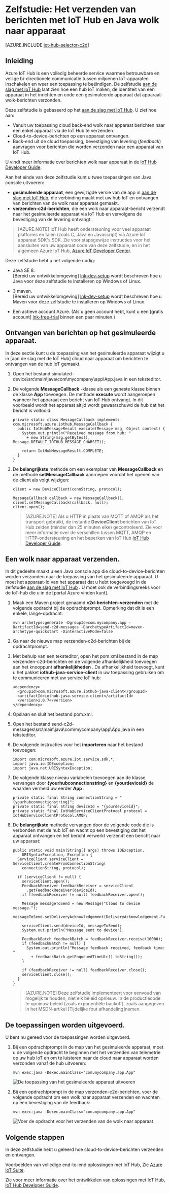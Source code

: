 <properties
    pageTitle="Wolk naar apparaat verzenden met IoT Hub | Microsoft Azure"
    description="Volg deze zelfstudie voor meer informatie over het cloud-apparaat-berichten verzenden met Azure IoT Hub met Java."
    services="iot-hub"
    documentationCenter="java"
    authors="dominicbetts"
    manager="timlt"
    editor=""/>

<tags
     ms.service="iot-hub"
     ms.devlang="java"
     ms.topic="article"
     ms.tgt_pltfrm="na"
     ms.workload="na"
     ms.date="09/13/2016"
     ms.author="dobett"/>

# <a name="tutorial-how-to-send-cloud-to-device-messages-with-iot-hub-and-java"></a>Zelfstudie: Het verzenden van berichten met IoT Hub en Java wolk naar apparaat

[AZURE.INCLUDE [iot-hub-selector-c2d](../../includes/iot-hub-selector-c2d.md)]

## <a name="introduction"></a>Inleiding

Azure IoT Hub is een volledig beheerde service waarmee betrouwbare en veilige bi-directionele communicatie tussen miljoenen IoT-apparaten inschakelen en weer een toepassing te beëindigen. De zelfstudie [aan de slag met IoT Hub] laat zien hoe een hub IoT maken, de identiteit van een apparaat in het inrichten en code een gesimuleerde apparaat dat apparaat-wolk-berichten verzonden.

Deze zelfstudie is gebaseerd op het [aan de slag met IoT Hub]. U ziet hoe aan:

- Vanuit uw toepassing cloud back-end wolk naar apparaat berichten naar een enkel apparaat via de IoT Hub te verzenden.
- Cloud-to-device-berichten op een apparaat ontvangen.
- Back-end uit de cloud toepassing, bevestiging van levering (*feedback*) aanvragen voor berichten die worden verzonden naar een apparaat van IoT Hub.

U vindt meer informatie over berichten wolk naar apparaat in de [IoT Hub Developer Guide][IoT Hub Developer Guide - C2D].

Aan het einde van deze zelfstudie kunt u twee toepassingen van Java console uitvoeren:

* **gesimuleerde apparaat**, een gewijzigde versie van de app in [aan de slag met IoT Hub], die verbinding maakt met uw hub IoT en ontvangen van berichten van de wolk naar apparaat gemaakt.
* **verzenden-c2d-berichten**, die een wolk naar apparaat-bericht verzendt naar het gesimuleerde apparaat via IoT Hub en vervolgens de bevestiging van de levering ontvangt.

> [AZURE.NOTE] IoT Hub heeft ondersteuning voor veel apparaat platforms en talen (zoals C, Java en Javascript) via Azure IoT apparaat SDK's SDK. Zie voor stapsgewijze instructies voor het aansluiten van uw apparaat code van deze zelfstudie, en in het algemeen Azure IoT Hub, [Azure IoT Developer Center].

Deze zelfstudie hebt u het volgende nodig:

+ Java SE 8. <br/> [Bereid uw ontwikkelomgeving] [ lnk-dev-setup] wordt beschreven hoe u Java voor deze zelfstudie te installeren op Windows of Linux.

+ 3 maven.  <br/> [Bereid uw ontwikkelomgeving] [ lnk-dev-setup] wordt beschreven hoe u Maven voor deze zelfstudie te installeren op Windows of Linux.

+ Een actieve account Azure. (Als u geen account hebt, kunt u een [gratis account] [ lnk-free-trial] binnen een paar minuten.)

## <a name="receive-messages-on-the-simulated-device"></a>Ontvangen van berichten op het gesimuleerde apparaat.

In deze sectie kunt u de toepassing van het gesimuleerde apparaat wijzigt u in [aan de slag met de IoT Hub] cloud naar apparaat om berichten te ontvangen van de hub IoT gemaakt.

1. Open het bestand simulated-device\src\main\java\com\mycompany\app\App.java in een teksteditor.

2. De volgende **MessageCallback** -klasse als een geneste klasse binnen de klasse **App** toevoegen. De methode **execute** wordt aangeroepen wanneer het apparaat een bericht van IoT Hub ontvangt. In dit voorbeeld wordt het apparaat altijd wordt gewaarschuwd de hub dat het bericht is voltooid:

    ```
    private static class MessageCallback implements
    com.microsoft.azure.iothub.MessageCallback {
      public IotHubMessageResult execute(Message msg, Object context) {
        System.out.println("Received message from hub: "
          + new String(msg.getBytes(), Message.DEFAULT_IOTHUB_MESSAGE_CHARSET));

        return IotHubMessageResult.COMPLETE;
      }
    }
    ```

3. De **belangrijkste** methode om een exemplaar van **MessageCallback** en de methode **setMessageCallback** aanroepen voordat het openen van de client als volgt wijzigen:

    ```
    client = new DeviceClient(connString, protocol);

    MessageCallback callback = new MessageCallback();
    client.setMessageCallback(callback, null);
    client.open();
    ```

    > [AZURE.NOTE] Als u HTTP in plaats van MQTT of AMQP als het transport gebruikt, de instantie **DeviceClient** berichten van IoT Hub zelden (minder dan 25 minuten elke) gecontroleerd. Zie voor meer informatie over de verschillen tussen MQTT, AMQP en HTTP-ondersteuning en het beperken van IoT Hub [IoT Hub Developer Guide][IoT Hub Developer Guide - C2D].

## <a name="send-a-cloud-to-device-message"></a>Een wolk naar apparaat verzenden.

In dit gedeelte maakt u een Java console app die cloud-to-device-berichten worden verzonden naar de toepassing van het gesimuleerde apparaat. U moet het apparaat-Id van het apparaat dat u hebt toegevoegd in de zelfstudie [aan de slag met IoT Hub] . U moet ook de verbindingsreeks voor de IoT-hub die u in de [portal Azure vinden kunt].

1. Maak een Maven project genaamd **c2d-berichten-verzenden** met de volgende opdracht bij de opdrachtprompt. Opmerking dat dit is een enkele, lange-opdracht:

    ```
    mvn archetype:generate -DgroupId=com.mycompany.app -DartifactId=send-c2d-messages -DarchetypeArtifactId=maven-archetype-quickstart -DinteractiveMode=false
    ```

2. Ga naar de nieuwe map verzenden-c2d-berichten bij de opdrachtprompt.

3. Met behulp van een teksteditor, open het pom.xml bestand in de map verzenden-c2d-berichten en de volgende afhankelijkheid toevoegen aan het knooppunt **afhankelijkheden** . De afhankelijkheid toevoegt, kunt u het pakket **iothub-java-service-client** in uw toepassing gebruiken om te communiceren met uw service IoT hub:

    ```
    <dependency>
      <groupId>com.microsoft.azure.iothub-java-client</groupId>
      <artifactId>iothub-java-service-client</artifactId>
      <version>1.0.7</version>
    </dependency>
    ```

4. Opslaan en sluit het bestand pom.xml.

5. Open het bestand send-c2d-messages\src\main\java\com\mycompany\app\App.java in een teksteditor.

6. De volgende instructies voor het **importeren** naar het bestand toevoegen:

    ```
    import com.microsoft.azure.iot.service.sdk.*;
    import java.io.IOException;
    import java.net.URISyntaxException;
    ```

7. De volgende klasse niveau variabelen toevoegen aan de klasse vervangen door **{yourhubconnectionstring}** en **{yourdeviceid}** de waarden vermeld uw eerder **App** :

    ```
    private static final String connectionString = "{yourhubconnectionstring}";
    private static final String deviceId = "{yourdeviceid}";
    private static final IotHubServiceClientProtocol protocol = IotHubServiceClientProtocol.AMQP;
    ```
    
8. De **belangrijkste** methode vervangen door de volgende code die is verbonden met de hub IoT en wacht op een bevestiging dat het apparaat ontvangen en het bericht verwerkt verzendt een bericht naar uw apparaat:

    ```
    public static void main(String[] args) throws IOException,
        URISyntaxException, Exception {
      ServiceClient serviceClient = ServiceClient.createFromConnectionString(
        connectionString, protocol);
      
      if (serviceClient != null) {
        serviceClient.open();
        FeedbackReceiver feedbackReceiver = serviceClient
          .getFeedbackReceiver(deviceId);
        if (feedbackReceiver != null) feedbackReceiver.open();

        Message messageToSend = new Message("Cloud to device message.");
        messageToSend.setDeliveryAcknowledgement(DeliveryAcknowledgement.Full);

        serviceClient.send(deviceId, messageToSend);
        System.out.println("Message sent to device");

        FeedbackBatch feedbackBatch = feedbackReceiver.receive(10000);
        if (feedbackBatch != null) {
          System.out.println("Message feedback received, feedback time: "
            + feedbackBatch.getEnqueuedTimeUtc().toString());
        }

        if (feedbackReceiver != null) feedbackReceiver.close();
        serviceClient.close();
      }
    }
    ```

    > [AZURE.NOTE] Deze zelfstudie implementeert voor eenvoud van mogelijk te houden, niet elk beleid opnieuw. In de productiecode te opnieuw beleid (zoals exponentiële backoff), zoals aangegeven in het MSDN-artikel [Tijdelijke fout afhandeling]nemen.

## <a name="run-the-applications"></a>De toepassingen worden uitgevoerd.

U bent nu gereed voor de toepassingen worden uitgevoerd.

1. Bij een opdrachtprompt in de map van het gesimuleerde apparaat, moet u de volgende opdracht te beginnen met het verzenden van telemetrie op uw hub IoT en om te luisteren naar de cloud naar apparaat worden verzonden vanaf de hub uitvoeren:

    ```
    mvn exec:java -Dexec.mainClass="com.mycompany.app.App" 
    ```

    ![De toepassing van het gesimuleerde apparaat uitvoeren][img-simulated-device]

2. Bij een opdrachtprompt in de map verzenden-c2d-berichten, voer de volgende opdracht om een wolk naar apparaat verzenden en wachten op een bevestiging van de feedback:

    ```
    mvn exec:java -Dexec.mainClass="com.mycompany.app.App"
    ```

    ![Voer de opdracht voor het verzenden van de wolk naar apparaat][img-send-command]

## <a name="next-steps"></a>Volgende stappen

In deze zelfstudie hebt u geleerd hoe cloud-to-device-berichten verzenden en ontvangen. 

Voorbeelden van volledige end-to-end oplossingen met IoT Hub, Zie [Azure IoT Suite].

Zie voor meer informatie over het ontwikkelen van oplossingen met IoT Hub, [IoT Hub Developer Guide].


<!-- Images -->
[img-simulated-device]: media/iot-hub-java-java-c2d/receivec2d.png
[img-send-command]:  media/iot-hub-java-java-c2d/sendc2d.png
<!-- Links -->

[Aan de slag met IoT Hub]: iot-hub-java-java-getstarted.md
[IoT Hub Developer Guide - C2D]: iot-hub-devguide-messaging.md
[IoT Hub Developer Guide]: iot-hub-devguide.md
[Azure IoT Developer Center]: http://www.azure.com/develop/iot
[lnk-free-trial]: http://azure.microsoft.com/pricing/free-trial/
[lnk-dev-setup]: https://github.com/Azure/azure-iot-sdks/blob/master/doc/get_started/java-devbox-setup.md
[Fout met betrekking tot tijdelijke behandeling]: https://msdn.microsoft.com/library/hh680901(v=pandp.50).aspx
[Azure portal]: https://portal.azure.com
[Azure IoT Suite]: https://azure.microsoft.com/documentation/suites/iot-suite/
